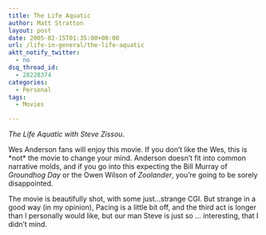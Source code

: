 ```yaml
---
title: The Life Aquatic
author: Matt Stratton
layout: post
date: 2005-02-15T01:35:00+00:00
url: /life-in-general/the-life-aquatic
aktt_notify_twitter:
  - no
dsq_thread_id:
  - 28228374
categories:
  - Personal
tags:
  - Movies

---
```

<!--StartFragment -->

<span class="mainmenu"><span class="postbody"><span style="font-style:italic;">The Life Aquatic with Steve Zissou</span>.</span></span>

Wes Anderson fans will enjoy this movie. If you don&#8217;t like the Wes, this is \*not\* the movie to change your mind. Anderson doesn&#8217;t fit into common narrative molds, and if you go into this expecting the Bill Murray of <span style="font-style:italic;">Groundhog Day</span> or the Owen Wilson of <span style="font-style:italic;">Zoolander</span>, you&#8217;re going to be sorely disappointed.

The movie is beautifully shot, with some just&#8230;strange CGI. But strange in a good way (in my opinion), Pacing is a little bit off, and the third act is longer than I personally would like, but our man Steve is just so &#8230; interesting, that I didn&#8217;t mind.